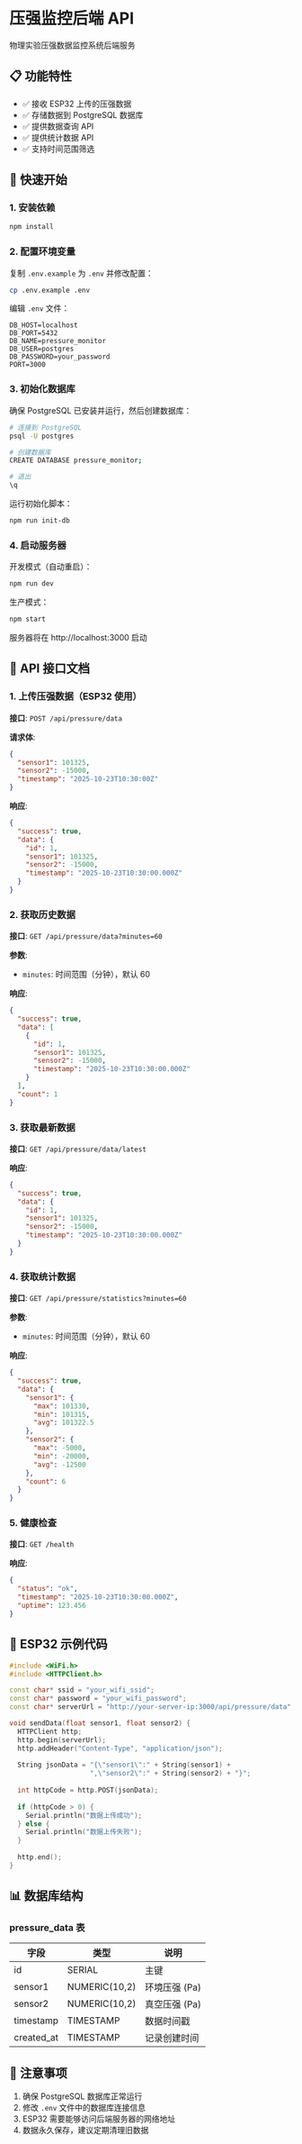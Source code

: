 # 压强监控后端 API

物理实验压强数据监控系统后端服务

## 📋 功能特性

- ✅ 接收 ESP32 上传的压强数据
- ✅ 存储数据到 PostgreSQL 数据库
- ✅ 提供数据查询 API
- ✅ 提供统计数据 API
- ✅ 支持时间范围筛选

## 🚀 快速开始

### 1. 安装依赖

```bash
npm install
```

### 2. 配置环境变量

复制 `.env.example` 为 `.env` 并修改配置：

```bash
cp .env.example .env
```

编辑 `.env` 文件：

```env
DB_HOST=localhost
DB_PORT=5432
DB_NAME=pressure_monitor
DB_USER=postgres
DB_PASSWORD=your_password
PORT=3000
```

### 3. 初始化数据库

确保 PostgreSQL 已安装并运行，然后创建数据库：

```bash
# 连接到 PostgreSQL
psql -U postgres

# 创建数据库
CREATE DATABASE pressure_monitor;

# 退出
\q
```

运行初始化脚本：

```bash
npm run init-db
```

### 4. 启动服务器

开发模式（自动重启）：

```bash
npm run dev
```

生产模式：

```bash
npm start
```

服务器将在 http://localhost:3000 启动

## 📡 API 接口文档

### 1. 上传压强数据（ESP32 使用）

**接口**: `POST /api/pressure/data`

**请求体**:
```json
{
  "sensor1": 101325,
  "sensor2": -15000,
  "timestamp": "2025-10-23T10:30:00Z"
}
```

**响应**:
```json
{
  "success": true,
  "data": {
    "id": 1,
    "sensor1": 101325,
    "sensor2": -15000,
    "timestamp": "2025-10-23T10:30:00.000Z"
  }
}
```

### 2. 获取历史数据

**接口**: `GET /api/pressure/data?minutes=60`

**参数**:
- `minutes`: 时间范围（分钟），默认 60

**响应**:
```json
{
  "success": true,
  "data": [
    {
      "id": 1,
      "sensor1": 101325,
      "sensor2": -15000,
      "timestamp": "2025-10-23T10:30:00.000Z"
    }
  ],
  "count": 1
}
```

### 3. 获取最新数据

**接口**: `GET /api/pressure/data/latest`

**响应**:
```json
{
  "success": true,
  "data": {
    "id": 1,
    "sensor1": 101325,
    "sensor2": -15000,
    "timestamp": "2025-10-23T10:30:00.000Z"
  }
}
```

### 4. 获取统计数据

**接口**: `GET /api/pressure/statistics?minutes=60`

**参数**:
- `minutes`: 时间范围（分钟），默认 60

**响应**:
```json
{
  "success": true,
  "data": {
    "sensor1": {
      "max": 101330,
      "min": 101315,
      "avg": 101322.5
    },
    "sensor2": {
      "max": -5000,
      "min": -20000,
      "avg": -12500
    },
    "count": 6
  }
}
```

### 5. 健康检查

**接口**: `GET /health`

**响应**:
```json
{
  "status": "ok",
  "timestamp": "2025-10-23T10:30:00.000Z",
  "uptime": 123.456
}
```

## 🔧 ESP32 示例代码

```cpp
#include <WiFi.h>
#include <HTTPClient.h>

const char* ssid = "your_wifi_ssid";
const char* password = "your_wifi_password";
const char* serverUrl = "http://your-server-ip:3000/api/pressure/data";

void sendData(float sensor1, float sensor2) {
  HTTPClient http;
  http.begin(serverUrl);
  http.addHeader("Content-Type", "application/json");
  
  String jsonData = "{\"sensor1\":" + String(sensor1) + 
                    ",\"sensor2\":" + String(sensor2) + "}";
  
  int httpCode = http.POST(jsonData);
  
  if (httpCode > 0) {
    Serial.println("数据上传成功");
  } else {
    Serial.println("数据上传失败");
  }
  
  http.end();
}
```

## 📊 数据库结构

### pressure_data 表

| 字段 | 类型 | 说明 |
|------|------|------|
| id | SERIAL | 主键 |
| sensor1 | NUMERIC(10,2) | 环境压强 (Pa) |
| sensor2 | NUMERIC(10,2) | 真空压强 (Pa) |
| timestamp | TIMESTAMP | 数据时间戳 |
| created_at | TIMESTAMP | 记录创建时间 |

## 📝 注意事项

1. 确保 PostgreSQL 数据库正常运行
2. 修改 `.env` 文件中的数据库连接信息
3. ESP32 需要能够访问后端服务器的网络地址
4. 数据永久保存，建议定期清理旧数据
